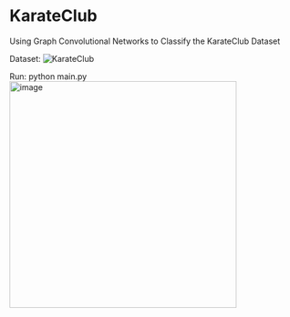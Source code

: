 # KarateClub
Using Graph Convolutional Networks to Classify the KarateClub Dataset

Dataset:
![KarateClub](https://github.com/XiaShan1227/KarateClub/assets/67092235/ce9f794b-e893-4369-8417-51e7c11ff531)

Run:
python main.py
<img width="398" alt="image" src="https://github.com/XiaShan1227/KarateClub/assets/67092235/7c32bf55-d4fc-4306-af34-294b4fc32b77">
